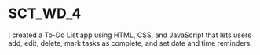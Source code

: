 # SCT_WD_4
I created a To-Do List app using HTML, CSS, and JavaScript that lets users add, edit, delete, mark tasks as complete, and set date and time reminders.
